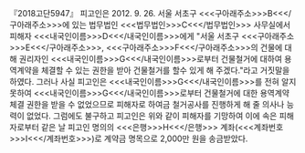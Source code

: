 『2018고단5947』
피고인은 2012. 9. 26. 서울 서초구 <<<구아래주소>>>B<<</구아래주소>>>에 있는 법무법인 <<<법무법인>>>C<<</법무법인>>> 사무실에서 피해자 <<<내국인이름>>>D<<</내국인이름>>>에게 "서울 서초구 <<<구아래주소>>>E<<</구아래주소>>>, <<<구아래주소>>>F<<</구아래주소>>>의 건물에 대해 권리자인 <<<내국인이름>>>G<<</내국인이름>>>로부터 건물철거에 대하여 용역계약을 체결할 수 있는 권한을 받아 건물철거를 할수 있게 해 주겠다."라고 거짓말을 하였다.
그러나 사실 피고인은 <<<내국인이름>>>G<<</내국인이름>>>를 전혀 알지 못하여 <<<내국인이름>>>G<<</내국인이름>>>로부터 건물철거에 대한 용역계약 체결 권한을 받을 수 없었으므로 피해자로 하여금 철거공사를 진행하게 해 줄 의사나 능력이 없었다.
그럼에도 불구하고 피고인은 위와 같이 피해자를 기망하여 이에 속은 피해자로부터 같은 날 피고인 명의의 <<<은행>>>H<<</은행>>> 계좌(<<<계좌번호>>>I<<</계좌번호>>>)로 계약금 명목으로 2,000만 원을 송금받았다.